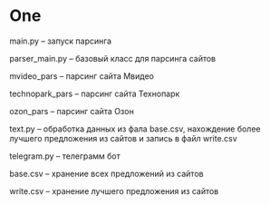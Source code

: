 # One
main.py – запуск парсинга

parser_main.py – базовый класс для парсинга сайтов 

mvideo_pars – парсинг сайта Мвидео 

technopark_pars – парсинг сайта Технопарк

ozon_pars – парсинг сайта Озон

text.py – обработка данных из фала base.csv, нахождение более лучшего предложения из сайтов и запись в файл write.csv

telegram.py – телеграмм бот

base.csv – хранение всех предложений из сайтов

write.csv – хранение лучшего предложения из сайтов
